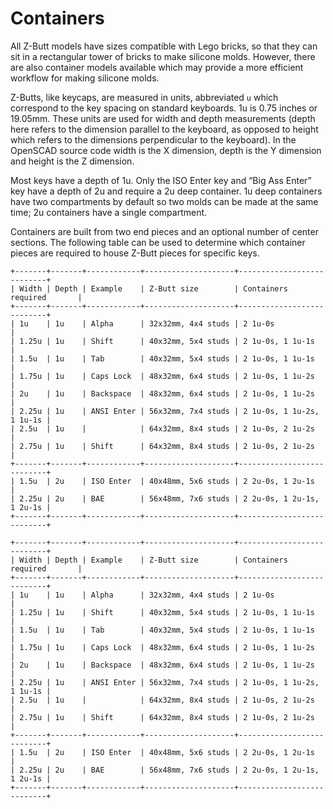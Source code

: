 # Containers

All Z-Butt models have sizes compatible with Lego bricks, so that they can sit in a rectangular tower of bricks to make silicone molds. However, there are also container models available which may provide a more efficient workflow for making silicone molds.

Z-Butts, like keycaps, are measured in units, abbreviated `u` which correspond to the key spacing on standard keyboards. 1u is 0.75 inches or 19.05mm. These units are used for width and depth measurements (depth here refers to the dimension parallel to the keyboard, as opposed to height which refers to the dimensions perpendicular to the keyboard). In the OpenSCAD source code width is the X dimension, depth is the Y dimension and height is the Z dimension.

Most keys have a depth of 1u. Only the ISO Enter key and “Big Ass Enter” key have a depth of 2u and require a 2u deep container. 1u deep containers have two compartments by default so two molds can be made at the same time; 2u containers have a single compartment.

Containers are built from two end pieces and an optional number of center sections. The following table can be used to determine which container pieces are required to house Z-Butt pieces for specific keys.

```
+-------+-------+------------+--------------------+---------------------------+
| Width | Depth | Example    | Z-Butt size        | Containers required       |
+-------+-------+------------+--------------------+---------------------------+
| 1u    | 1u    | Alpha      | 32x32mm, 4x4 studs | 2 1u-0s                   |
| 1.25u | 1u    | Shift      | 40x32mm, 5x4 studs | 2 1u-0s, 1 1u-1s          |
| 1.5u  | 1u    | Tab        | 40x32mm, 5x4 studs | 2 1u-0s, 1 1u-1s          |
| 1.75u | 1u    | Caps Lock  | 48x32mm, 6x4 studs | 2 1u-0s, 1 1u-2s          |
| 2u    | 1u    | Backspace  | 48x32mm, 6x4 studs | 2 1u-0s, 1 1u-2s          |
| 2.25u | 1u    | ANSI Enter | 56x32mm, 7x4 studs | 2 1u-0s, 1 1u-2s, 1 1u-1s |
| 2.5u  | 1u    |            | 64x32mm, 8x4 studs | 2 1u-0s, 2 1u-2s          |
| 2.75u | 1u    | Shift      | 64x32mm, 8x4 studs | 2 1u-0s, 2 1u-2s          |
+-------+-------+------------+--------------------+---------------------------+
| 1.5u  | 2u    | ISO Enter  | 40x48mm, 5x6 studs | 2 2u-0s, 1 2u-1s          |
| 2.25u | 2u    | BAE        | 56x48mm, 7x6 studs | 2 2u-0s, 1 2u-1s, 1 2u-1s |
+-------+-------+------------+--------------------+---------------------------+
```

```
+-------+-------+------------+--------------------+---------------------------+
| Width | Depth | Example    | Z-Butt size        | Containers required       |
+-------+-------+------------+--------------------+---------------------------+
| 1u    | 1u    | Alpha      | 32x32mm, 4x4 studs | 2 1u-0s                   |
| 1.25u | 1u    | Shift      | 40x32mm, 5x4 studs | 2 1u-0s, 1 1u-1s          |
| 1.5u  | 1u    | Tab        | 40x32mm, 5x4 studs | 2 1u-0s, 1 1u-1s          |
| 1.75u | 1u    | Caps Lock  | 48x32mm, 6x4 studs | 2 1u-0s, 1 1u-2s          |
| 2u    | 1u    | Backspace  | 48x32mm, 6x4 studs | 2 1u-0s, 1 1u-2s          |
| 2.25u | 1u    | ANSI Enter | 56x32mm, 7x4 studs | 2 1u-0s, 1 1u-2s, 1 1u-1s |
| 2.5u  | 1u    |            | 64x32mm, 8x4 studs | 2 1u-0s, 2 1u-2s          |
| 2.75u | 1u    | Shift      | 64x32mm, 8x4 studs | 2 1u-0s, 2 1u-2s          |
+-------+-------+------------+--------------------+---------------------------+
| 1.5u  | 2u    | ISO Enter  | 40x48mm, 5x6 studs | 2 2u-0s, 1 2u-1s          |
| 2.25u | 2u    | BAE        | 56x48mm, 7x6 studs | 2 2u-0s, 1 2u-1s, 1 2u-1s |
+-------+-------+------------+--------------------+---------------------------+
```
